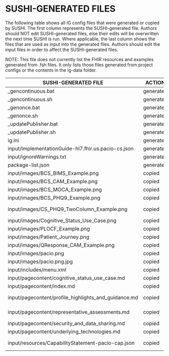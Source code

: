 # SUSHI-GENERATED FILES #

The following table shows all IG config files that were generated or copied by SUSHI.  The first column
represents the SUSHI-generated file. Authors should NOT edit SUSHI-generated files, else their edits will
be overwritten the next time SUSHI is run. Where applicable, the last column shows the files that are used
as input into the generated files. Authors should edit the input files in order to affect the SUSHI-generated
files.

NOTE: This file does not currently list the FHIR resources and examples generated from .fsh files. It only
lists those files generated from project configs or the contents in the ig-data folder.

| SUSHI-GENERATED FILE                                 | ACTION    | INPUT FILE(S)                                                       |
| ---------------------------------------------------- | --------- | ------------------------------------------------------------------- |
| _gencontinuous.bat                                   | generated |                                                                     |
| _gencontinuous.sh                                    | generated |                                                                     |
| _genonce.bat                                         | generated |                                                                     |
| _genonce.sh                                          | generated |                                                                     |
| _updatePublisher.bat                                 | generated |                                                                     |
| _updatePublisher.sh                                  | generated |                                                                     |
| ig.ini                                               | generated | ../config.yaml                                                      |
| input/ImplementationGuide-hl7.fhir.us.pacio-cs.json  | generated | ../config.yaml, {all input resources and pages}                     |
| input/ignoreWarnings.txt                             | generated |                                                                     |
| package-list.json                                    | generated | ../config.yaml                                                      |
| input/images/BCS_BIMS_Example.png                    | copied    | ../ig-data/input/images/BCS_BIMS_Example.png                        |
| input/images/BCS_CAM_Example.png                     | copied    | ../ig-data/input/images/BCS_CAM_Example.png                         |
| input/images/BCS_MOCA_Example.png                    | copied    | ../ig-data/input/images/BCS_MOCA_Example.png                        |
| input/images/BCS_PHQ9_Example.png                    | copied    | ../ig-data/input/images/BCS_PHQ9_Example.png                        |
| input/images/CS_PHQ9_TwoColumn_Example.png           | copied    | ../ig-data/input/images/CS_PHQ9_TwoColumn_Example.png               |
| input/images/Cognitive_Status_Use_Case.png           | copied    | ../ig-data/input/images/Cognitive_Status_Use_Case.png               |
| input/images/PLOCF_Example.png                       | copied    | ../ig-data/input/images/PLOCF_Example.png                           |
| input/images/Patient_Journey.png                     | copied    | ../ig-data/input/images/Patient_Journey.png                         |
| input/images/QResponse_CAM_Example.png               | copied    | ../ig-data/input/images/QResponse_CAM_Example.png                   |
| input/images/pacio.png                               | copied    | ../ig-data/input/images/pacio.png                                   |
| input/images/pacio.png.jpg                           | copied    | ../ig-data/input/images/pacio.png.jpg                               |
| input/includes/menu.xml                              | copied    | ../ig-data/input/includes/menu.xml                                  |
| input/pagecontent/cognitive_status_use_case.md       | copied    | ../ig-data/input/pagecontent/cognitive_status_use_case.md           |
| input/pagecontent/index.md                           | copied    | ../ig-data/input/pagecontent/index.md                               |
| input/pagecontent/profile_highlights_and_guidance.md | copied    | ../ig-data/input/pagecontent/profile_highlights_and_guidance.md     |
| input/pagecontent/representative_assessments.md      | copied    | ../ig-data/input/pagecontent/representative_assessments.md          |
| input/pagecontent/security_and_data_sharing.md       | copied    | ../ig-data/input/pagecontent/security_and_data_sharing.md           |
| input/pagecontent/underlying_technologies.md         | copied    | ../ig-data/input/pagecontent/underlying_technologies.md             |
| input/resources/CapabilityStatement-pacio-cap.json   | copied    | ../ig-data/input/resources/CapabilityStatement-cognitive_pacio.json |